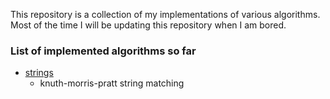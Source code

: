 This repository is a collection of my implementations of various algorithms. Most of the time I will be updating this repository when I am bored. 

### List of implemented algorithms so far
- [strings](strings)
  - knuth-morris-pratt string matching

